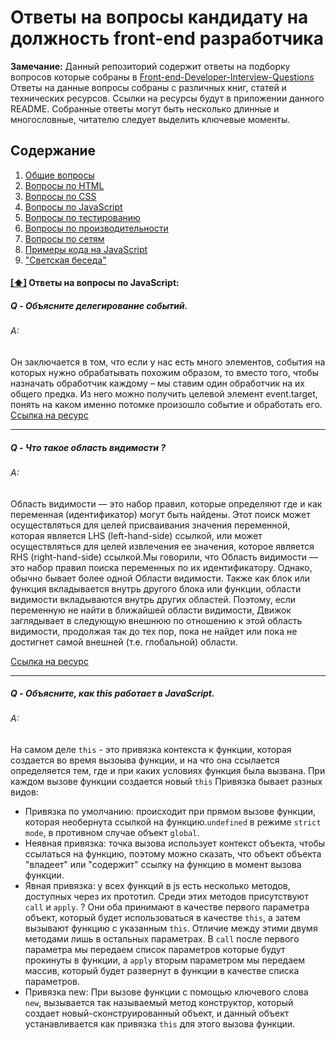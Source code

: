# Ответы на вопросы кандидату на должность front-end разработчика

**Замечание:** Данный репозиторий содержит ответы на подборку вопросов которые собраны в [Front-end-Developer-Interview-Questions](https://github.com/h5bp/Front-end-Developer-Interview-Questions)
Ответы на данные вопросы собраны с различных книг, статей и технических ресурсов. Ссылки на ресурсы будут в приложении данного README.
Собранные ответы могут быть несколько длинные и многословные, читателю следует выделить ключевые моменты.

## <a name='toc'>Содержание</a>

  1. [Общие вопросы](#general)
  1. [Вопросы по HTML](#html)
  1. [Вопросы по CSS](#css)
  1. [Вопросы по JavaScript](#js)
  1. [Вопросы по тестированию](#testing)
  1. [Вопросы по производительности](#performance)
  1. [Вопросы по сетям](#network)
  1. [Примеры кода на JavaScript](#jscode)
  1. ["Светская беседа"](#fun)

#### [[⬆]](#toc) <a name='js'>Ответы на вопросы по JavaScript:</a>

##### Q - Объясните делегирование событий.
###### A:
 Он заключается в том, что если у нас есть много элементов, события на которых нужно обрабатывать похожим образом, то вместо того, чтобы назначать обработчик каждому – мы ставим один обработчик на их общего предка. Из него можно получить целевой элемент event.target, понять на каком именно потомке произошло событие и обработать его. 
[Ссылка на ресурс](https://learn.javascript.ru/event-delegation)
___

##### Q - Что такое область видимости ?
###### A: 
Область видимости — это набор правил, которые определяют где и как переменная (идентификатор) могут быть найдены. Этот поиск может осуществляться для целей присваивания значения переменной, которая является LHS (left-hand-side) ссылкой, или может осуществляться для целей извлечения ее значения, которое является RHS (right-hand-side) ссылкой.Мы говорили, что Область видимости — это набор правил поиска переменных по их идентификатору. Однако, обычно бывает более одной Области видимости.
Также как блок или функция вкладывается внутрь другого блока или функции, области видимости вкладываются внутрь других областей. Поэтому, если переменную не найти в ближайшей области видимости, Движок заглядывает в следующую внешнюю по отношению к этой область видимости, продолжая так до тех пор, пока не найдет или пока не достигнет самой внешней (т.е. глобальной) области.

[Ссылка на ресурс](https://github.com/azat-io/you-dont-know-js-ru/blob/master/scope%20%26%20closures/ch1.md)
___

##### Q - Объясните, как this работает в JavaScript.
###### A: 
На самом деле `this` - это привязка контекста к функции, которая создается во время вызоыва функции, и на что она ссылается определяется тем, где и при каких условиях функция была вызвана. При каждом вызове функции создается новый `this`
Привязка бывает разных видов:
 - Привязка по умолчанию: происходит при прямом вызове функции, которая необернута ссылкой на функцию.`undefined` в режиме `strict mode`, в противном случае объект `global`.
 - Неявная привязка: точка вызова использует контекст объекта, чтобы ссылаться на функцию, поэтому можно сказать, что объект объекта "владеет" или "содержит" ссылку на функцию в момент вызова функции.
 - Явная привязка: у всех функций в js есть несколько методов, доступных через их прототип. Среди этих методов присутствуют `call` и `apply`. ? Они оба принимают в качестве первого параметра объект, который будет использоваться в качестве `this`, а затем вызывают функцию с указанным `this`. Отличие между этими двумя методами лишь в остальных параметрах. В `call` после первого параметра мы передаем список параметров которые будут прокинуты в функции, а `apply` вторым параметром мы передаем массив, который будет развернут в функции в качестве списка параметров.
 - Привязка new: При вызове функции с помощью ключевого слова `new`, вызывается так называемый метод конструктор, который создает новый-сконструированный объект, и данный объект устанавливается как привязка `this` для этого вызова функции.
